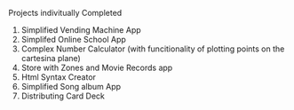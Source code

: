 Projects indivitually Completed

  1. Simplified Vending Machine App
  2. Simplifed Online School App
  3. Complex Number Calculator (with funcitionality of plotting points on the cartesina plane)
  4. Store with Zones and Movie Records app
  5. Html Syntax Creator 
  6. Simplified Song album App
  7. Distributing Card Deck
